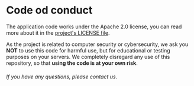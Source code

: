 # Code od conduct
The application code works under the Apache 2.0 license, you can read more about
it in the [project's LICENSE file](https://github.com/PabloCorbCon/go-synflood/blob/main/LICENSE).

As the project is related to computer security or cybersecurity, we ask you **NOT** to use this code for harmful use, but for educational or testing purposes on your servers. We completely disregard any use of this repository, so that **using the code is at your own risk**.

###### If you have any questions, please contact us.
